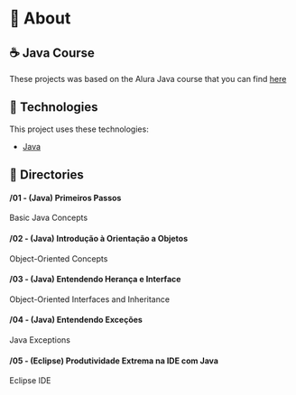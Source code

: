 <div id="about">

# :page_facing_up: About
## :coffee: Java Course
These projects was based on the Alura Java course that you can find <a target="_blank" href="https://www.alura.com.br/">here</a>
</div>

<div id="tecnologies">

## :rocket: Technologies
This project uses these technologies:
- [Java](https://www.java.com/pt_BR/download/)
</div>

<div id="directories">

## :file_folder: Directories
#### /01 - (Java) Primeiros Passos
Basic Java Concepts

#### /02 - (Java) Introdução à Orientação a Objetos
Object-Oriented Concepts

#### /03 - (Java) Entendendo Herança e Interface
Object-Oriented Interfaces and Inheritance 

#### /04 - (Java) Entendendo Exceções
Java Exceptions

#### /05 - (Eclipse) Produtividade Extrema na IDE com Java
Eclipse IDE

</div>
